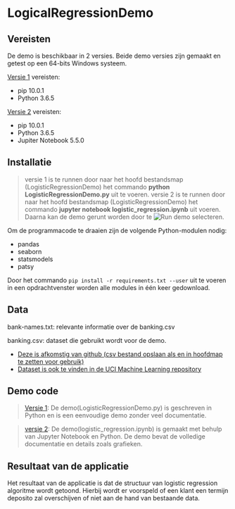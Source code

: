 # LogicalRegressionDemo

## Vereisten

De demo is beschikbaar in 2 versies. Beide demo versies zijn gemaakt en getest op een 64-bits Windows systeem.

[Versie 1](https://github.com/HanNotSMachineLearning/LogisticRegressionDemo/blob/master/LogisticRegressionDemo.py) vereisten:

* pip 10.0.1
* Python 3.6.5

[Versie 2](https://github.com/HanNotSMachineLearning/LogisticRegressionDemo/blob/master/logistic_regression.ipynb) vereisten:

* pip 10.0.1
* Python 3.6.5
* Jupiter Notebook 5.5.0

## Installatie

> versie 1 is te runnen door naar het hoofd bestandsmap (LogisticRegressionDemo) het commando **python LogisticRegressionDemo.py** uit te voeren.
> versie 2 is te runnen door naar het hoofd bestandsmap (LogisticRegressionDemo) het commando **jupyter notebook logistic_regression.ipynb** uit voeren. Daarna kan de demo gerunt worden door te ![Run demo](https://github.com/HanNotSMachineLearning/LogisticRegressionDemo/blob/master/Re_Run.PNG "Re-Run") selecteren.

Om de programmacode te draaien zijn de volgende Python-modulen nodig:

* pandas
* seaborn
* statsmodels
* patsy

Door het commando `pip install -r requirements.txt --user` uit te voeren in een opdrachtvenster worden alle modules in één keer gedownload.

## Data

bank-names.txt: relevante informatie over de banking.csv

banking.csv: dataset die gebruikt wordt voor de demo.

* [Deze is afkomstig van github (csv bestand opslaan als en in hoofdmap te zetten voor gebruik)](https://raw.githubusercontent.com/madmashup/targeted-marketing-predictive-engine/master/banking.csv)
* [Dataset is ook te vinden in de UCI Machine Learning repository](https://archive.ics.uci.edu/ml/datasets/bank+marketing)

## Demo code

> [Versie 1](https://github.com/HanNotSMachineLearning/LogisticRegressionDemo/blob/master/LogisticRegressionDemo.py): De demo(LogisticRegressionDemo.py) is geschreven in Python en is een eenvoudige demo zonder veel documentatie.

> [versie 2](https://github.com/HanNotSMachineLearning/LogisticRegressionDemo/blob/master/logistic_regression.ipynb): De demo(logistic_regression.ipynb) is gemaakt met behulp van Jupyter Notebook en Python. De demo bevat de volledige documentatie en details zoals grafieken.

## Resultaat van de applicatie

Het resultaat van de applicatie is dat de structuur van logistic regression algoritme wordt getoond. Hierbij wordt er voorspeld of een klant een termijn deposito zal overschijven of niet aan de hand van bestaande data.
